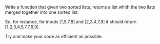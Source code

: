 Write a function that given two sorted lists, returns a list whith the two lists merged together into one sorted list.

So, for instance, for inputs [1,5,7,8] and [2,3,4,7,9] it should return [1,2,3,4,5,7,7,8,9].

Try and make your code as efficient as possible.